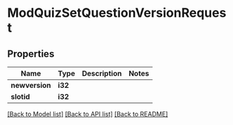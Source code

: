 # ModQuizSetQuestionVersionRequest

## Properties

Name | Type | Description | Notes
------------ | ------------- | ------------- | -------------
**newversion** | **i32** |  | 
**slotid** | **i32** |  | 

[[Back to Model list]](../README.md#documentation-for-models) [[Back to API list]](../README.md#documentation-for-api-endpoints) [[Back to README]](../README.md)


